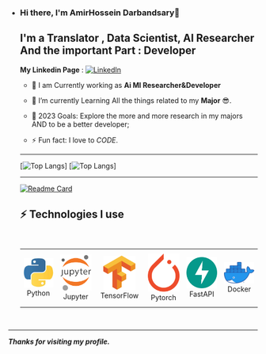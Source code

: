 - ### Hi there, I'm AmirHossein Darbandsary👋

  ## I'm a Translator ,  Data Scientist, AI Researcher And the important Part : Developer 
  **My Linkedin Page** : [![LinkedIn](https://img.shields.io/badge/linkedin-%230077B5.svg?style=for-the-badge&logo=linkedin&logoColor=white)](https://www.linkedin.com/in/amirhosein-darbandsary-505803207/)
 

  * 🔭 I am Currently working as **Ai Ml Researcher&Developer** 

  - 🌱 I’m currently Learning  All the things related to my **Major** 😎.

  
  - 🥅 2023 Goals: Explore the more and more research in my majors AND to be a better developer;   

  - ⚡ Fun fact: I love to *CODE*.
  ---
  
  [![Top Langs](https://github-readme-stats.vercel.app/api/?username=amirhosein-kia-darbandsary&langs_count=5&theme=outrun&show_icons=true)]  [![Top Langs](https://github-readme-stats.vercel.app/api/top-langs/?username=amirhosein-kia-darbandsary&langs_count=5&theme=yeblu&show_icons=true)]
    
  
  ---
 
  [![Readme Card](https://github-readme-stats.vercel.app/api/pin/?username=amirhosein-kia-darbandsary&repo=deeplearning-cheatsheets&theme=jolly&show_icons=true)](https://github.com/amirhosein-kia-darbandsary/deeplearning-cheatsheets)

  
    ## ⚡  Technologies I use 
   
    <br>
    <div align="center">
        <table align="center">
            <tr>
                <td align="center" width="140" height="112.43">
                    <img src="./assets/icons/python.jpeg" width="65px"/>
                    <br /> Python
                </td>
                <td align="center" width="140" height="112.43">
                    <img src="./assets/icons/jupyter.png" width="65px"/>
                    <br /> Jupyter
                </td>
                <td align="center" width="140" height="112.43">
                    <img src="./assets/icons/tensorflow.png" width="65px"/>
                    <br /> TensorFlow
                </td>
                <td align="center" width="140" height="112.43">
                    <img src="./assets/icons/pytorch.png" width="65px"/>
                    <br /> Pytorch
                </td>
                <td align="center" width="140" height="112.43">
                    <img src="./assets/icons/fastapi.png" width="65px"/>
                    <br /> FastAPI
                </td>
                <td align="center" width="140" height="112.43">
                    <img src="./assets/icons/docker.png" width="65px"/>
                    <br /> Docker
                </td>
            </tr>
        </table>
    </div>
    <br>
    




---

***Thanks for visiting my profile.***

